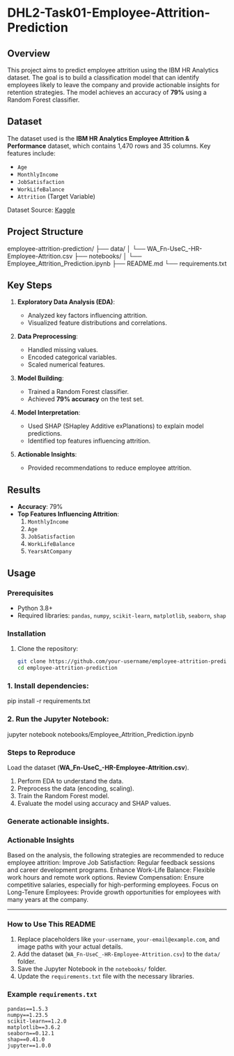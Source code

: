 # DHL2-Task01-Employee-Attrition-Prediction

## Overview
This project aims to predict employee attrition using the IBM HR Analytics dataset. The goal is to build a classification model that can identify employees likely to leave the company and provide actionable insights for retention strategies. The model achieves an accuracy of **79%** using a Random Forest classifier.

## Dataset
The dataset used is the **IBM HR Analytics Employee Attrition & Performance** dataset, which contains 1,470 rows and 35 columns. Key features include:
- `Age`
- `MonthlyIncome`
- `JobSatisfaction`
- `WorkLifeBalance`
- `Attrition` (Target Variable)

Dataset Source: [Kaggle](https://www.kaggle.com/pavansubhasht/ibm-hr-analytics-attrition-dataset)

## Project Structure
employee-attrition-prediction/
├── data/
│ └── WA_Fn-UseC_-HR-Employee-Attrition.csv
├── notebooks/
│ └── Employee_Attrition_Prediction.ipynb
├── README.md
└── requirements.txt

## Key Steps
1. **Exploratory Data Analysis (EDA)**:
   - Analyzed key factors influencing attrition.
   - Visualized feature distributions and correlations.

2. **Data Preprocessing**:
   - Handled missing values.
   - Encoded categorical variables.
   - Scaled numerical features.

3. **Model Building**:
   - Trained a Random Forest classifier.
   - Achieved **79% accuracy** on the test set.

4. **Model Interpretation**:
   - Used SHAP (SHapley Additive exPlanations) to explain model predictions.
   - Identified top features influencing attrition.

5. **Actionable Insights**:
   - Provided recommendations to reduce employee attrition.

## Results
- **Accuracy**: 79%
- **Top Features Influencing Attrition**:
  1. `MonthlyIncome`
  2. `Age`
  3. `JobSatisfaction`
  4. `WorkLifeBalance`
  5. `YearsAtCompany`

## Usage
### Prerequisites
- Python 3.8+
- Required libraries: `pandas`, `numpy`, `scikit-learn`, `matplotlib`, `seaborn`, `shap`

### Installation
1. Clone the repository:
   ```bash
   git clone https://github.com/your-username/employee-attrition-prediction.git
   cd employee-attrition-prediction
### 1. Install dependencies:

pip install -r requirements.txt

### 2. Run the Jupyter Notebook:

jupyter notebook notebooks/Employee_Attrition_Prediction.ipynb

### Steps to Reproduce
Load the dataset (**WA_Fn-UseC_-HR-Employee-Attrition.csv**).

1. Perform EDA to understand the data.
2. Preprocess the data (encoding, scaling).
3. Train the Random Forest model.
4. Evaluate the model using accuracy and SHAP values.

### **Generate actionable insights.**
### Actionable Insights
Based on the analysis, the following strategies are recommended to reduce employee attrition:
Improve Job Satisfaction: Regular feedback sessions and career development programs.
Enhance Work-Life Balance: Flexible work hours and remote work options.
Review Compensation: Ensure competitive salaries, especially for high-performing employees.
Focus on Long-Tenure Employees: Provide growth opportunities for employees with many years at the company.

---

### **How to Use This README**
1. Replace placeholders like `your-username`, `your-email@example.com`, and image paths with your actual details.
2. Add the dataset (`WA_Fn-UseC_-HR-Employee-Attrition.csv`) to the `data/` folder.
3. Save the Jupyter Notebook in the `notebooks/` folder.
4. Update the `requirements.txt` file with the necessary libraries.

### **Example `requirements.txt`**
```plaintext
pandas==1.5.3
numpy==1.23.5
scikit-learn==1.2.0
matplotlib==3.6.2
seaborn==0.12.1
shap==0.41.0
jupyter==1.0.0
